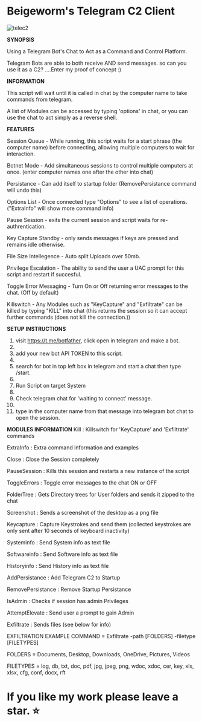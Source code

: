 # Beigeworm's Telegram C2 Client 
![telec2](https://github.com/beigeworm/Powershell-Tools-and-Toys/assets/93350544/58ec957d-4792-4d5a-9f06-ced4ccc3408d)

**SYNOPSIS**

Using a Telegram Bot's Chat to Act as a Command and Control Platform.

Telegram Bots are able to both receive AND send messages. so can you use it as a C2? ....Enter my proof of concept :)

**INFORMATION**

This script will wait until it is called in chat by the computer name to take commands from telegram.

A list of Modules can be accessed by typing 'options' in chat, or you can use the chat to act simply as a reverse shell.

**FEATURES**

Session Queue          - While running, this script waits for a start phrase (the computer name) before connecting, allowing multiple computers to wait for interaction.

Botnet Mode            - Add simultaneous sessions to control multiple computers at once. (enter computer names one after the other into chat)

Persistance            - Can add itself to startup folder (RemovePersistance command will undo this)

Options List           - Once connected type "Options" to see a list of operations. ("ExtraInfo" will show more command info)

Pause Session          - exits the current session and script waits for re-authrentication.

Key Capture Standby    - only sends messages if keys are pressed and remains idle otherwise.

File Size Intellegence - Auto split Uploads over 50mb.

Privilege Escalation   - The ability to send the user a UAC prompt for this script and restart if succesful.

Toggle Error Messaging - Turn On or Off returning error messages to the chat. (Off by default)

Killswitch             - Any Modules such as "KeyCapture" and "Exfiltrate" can be killed by typing "KILL" into chat
                         (this returns the session so it can accept further commands (does not kill the connection.))

**SETUP INSTRUCTIONS**
1. visit https://t.me/botfather, click open in telegram and make a bot.
2. 
3. add your new bot API TOKEN to this script.
4. 
5. search for bot in top left box in telegram and start a chat then type /start.
6. 
7. Run Script on target System
8. 
9. Check telegram chat for 'waiting to connect' message.
10. 
11. type in the computer name from that message into telegram bot chat to open the session.

**MODULES INFORMATION**
Kill              : Killswitch for 'KeyCapture' and 'Exfiltrate' commands

ExtraInfo         : Extra command information and examples

Close             : Close the Session completely

PauseSession      : Kills this session and restarts a new instance of the script

ToggleErrors      : Toggle error messages to the chat ON or OFF

FolderTree        : Gets Directory trees for User folders and sends it zipped to the chat

Screenshot        : Sends a screenshot of the desktop as a png file

Keycapture        : Capture Keystrokes and send them (collected keystrokes are only sent after 10 seconds of keyboard inactivity)

Systeminfo        : Send System info as text file

Softwareinfo      : Send Software info as text file

Historyinfo       : Send History info as text file

AddPersistance    : Add Telegram C2 to Startup

RemovePersistance : Remove Startup Persistance

IsAdmin           : Checks if session has admin Privileges

AttemptElevate    : Send user a prompt to gain Admin

Exfiltrate        : Sends files (see below for info)

 EXFILTRATION EXAMPLE COMMAND  =  Exfiltrate -path [FOLDERS] -filetype [FILETYPES]
 
 FOLDERS = Documents, Desktop, Downloads, OneDrive, Pictures, Videos
 
 FILETYPES = log, db, txt, doc, pdf, jpg, jpeg, png, wdoc, xdoc, cer, key, xls, xlsx, cfg, conf, docx, rft

 # If you like my work please leave a star. ⭐
